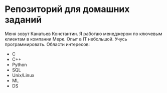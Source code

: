 # Репозиторий для домашних заданий

Меня зовут Канатьев Константин.
Я работаю менеджером по ключевым клиентам в компании Мерк.
Опыт в IT небольшой. Учусь программировать.
Области интересов:
- C
- C++
- Python
- SQL
- Unix/Linux
- ML
- DS
